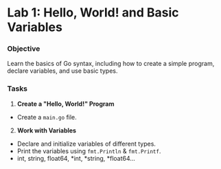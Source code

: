 # Lab 1: Hello, World! and Basic Variables

### Objective
Learn the basics of Go syntax, including how to create a simple program, declare variables, and use basic types.

### Tasks
1. **Create a "Hello, World!" Program**
  - Create a `main.go` file.
2. **Work with Variables**
  - Declare and initialize variables of different types.
  - Print the variables using `fmt.Println` & `fmt.Printf`.
  - int, string, float64, *int, \*string, \*float64...
